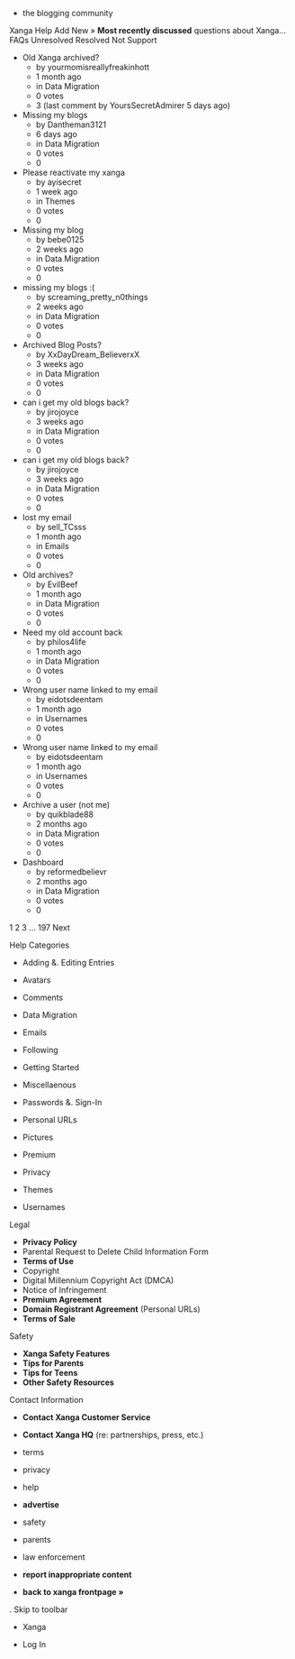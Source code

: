 *   the blogging community

Xanga Help Add New » **Most recently discussed** questions about Xanga… FAQs Unresolved Resolved Not Support

*   Old Xanga archived?
    *   by yourmomisreallyfreakinhott
    *   1 month ago
    *   in Data Migration
    *   0 votes
    *   3 (last comment by YoursSecretAdmirer 5 days ago)
*   Missing my blogs
    *   by Dantheman3121
    *   6 days ago
    *   in Data Migration
    *   0 votes
    *   0
*   Please reactivate my xanga
    *   by ayisecret
    *   1 week ago
    *   in Themes
    *   0 votes
    *   0
*   Missing my blog
    *   by bebe0125
    *   2 weeks ago
    *   in Data Migration
    *   0 votes
    *   0
*   missing my blogs :(
    *   by screaming\_pretty\_n0things
    *   2 weeks ago
    *   in Data Migration
    *   0 votes
    *   0
*   Archived Blog Posts?
    *   by XxDayDream\_BelieverxX
    *   3 weeks ago
    *   in Data Migration
    *   0 votes
    *   0
*   can i get my old blogs back?
    *   by jirojoyce
    *   3 weeks ago
    *   in Data Migration
    *   0 votes
    *   0
*   can i get my old blogs back?
    *   by jirojoyce
    *   3 weeks ago
    *   in Data Migration
    *   0 votes
    *   0
*   lost my email
    *   by sell\_TCsss
    *   1 month ago
    *   in Emails
    *   0 votes
    *   0
*   Old archives?
    *   by EvilBeef
    *   1 month ago
    *   in Data Migration
    *   0 votes
    *   0
*   Need my old account back
    *   by philos4life
    *   1 month ago
    *   in Data Migration
    *   0 votes
    *   0
*   Wrong user name linked to my email
    *   by eidotsdeentam
    *   1 month ago
    *   in Usernames
    *   0 votes
    *   0
*   Wrong user name linked to my email
    *   by eidotsdeentam
    *   1 month ago
    *   in Usernames
    *   0 votes
    *   0
*   Archive a user (not me)
    *   by quikblade88
    *   2 months ago
    *   in Data Migration
    *   0 votes
    *   0
*   Dashboard
    *   by reformedbelievr
    *   2 months ago
    *   in Data Migration
    *   0 votes
    *   0

1 2 3 ... 197 Next

Help Categories

*   Adding &. Editing Entries
*   Avatars
*   Comments
*   Data Migration
*   Emails
*   Following
*   Getting Started
*   Miscellaenous

*   Passwords &. Sign-In
*   Personal URLs
*   Pictures
*   Premium
*   Privacy
*   Themes
*   Usernames

Legal

*   **Privacy Policy**
*   Parental Request to Delete Child Information Form
*   **Terms of Use**
*   Copyright
*   Digital Millennium Copyright Act (DMCA)
*   Notice of Infringement
*   **Premium Agreement**
*   **Domain Registrant Agreement** (Personal URLs)
*   **Terms of Sale**

Safety

*   **Xanga Safety Features**
*   **Tips for Parents**
*   **Tips for Teens**
*   **Other Safety Resources**

Contact Information

*   **Contact Xanga Customer Service**
*   **Contact Xanga HQ** (re: partnerships, press, etc.)

*   terms
*   privacy
*   help
*   **advertise**

*   safety
*   parents
*   law enforcement
*   **report inappropriate content**

*   **back to xanga frontpage »**

<img src="http://pixel.quantserve.com/pixel/p-87h-iNOVooym2.gif" style="display: none" height="1" width="1" alt="Quantcast"/>. Skip to toolbar

*   Xanga

*   Log In
